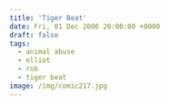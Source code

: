 ```yaml
---
title: 'Tiger Beat'
date: Fri, 01 Dec 2006 20:00:00 +0000
draft: false
tags:
  - animal abuse
  - elliot
  - rob
  - tiger beat
image: /img/comic217.jpg
---
```


